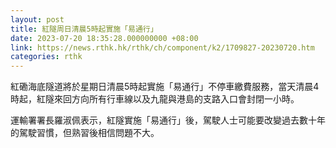 ```yaml
---
layout: post
title: 紅隧周日清晨5時起實施「易通行」
date: 2023-07-20 18:35:28.000000000 +08:00
link: https://news.rthk.hk/rthk/ch/component/k2/1709827-20230720.htm
categories: rthk
---
```


紅磡海底隧道將於星期日清晨5時起實施「易通行」不停車繳費服務，當天清晨4時起，紅隧來回方向所有行車線以及九龍與港島的支路入口會封閉一小時。

運輸署署長羅淑佩表示，紅隧實施「易通行」後，駕駛人士可能要改變過去數十年的駕駛習慣，但熟習後相信問題不大。
